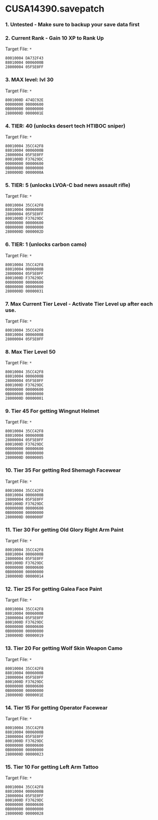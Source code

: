# CUSA14390.savepatch

### 1. Untested - Make sure to backup your save data first
### 2. Current Rank - Gain 10 XP to Rank Up

Target File: `*`

```
80010004 DA732F43
88010004 0006000B
28000004 05F5E0FF
```

### 3. MAX level: lvl 30

Target File: `*`

```
8001000D 474EC92E
00000000 00000600
0B000000 00000000
2800000D 0000001E
```

### 4. TIER: 40 (unlocks desert tech HTIBOC sniper)

Target File: `*`

```
80010004 35CC42F8
88010004 0006000B
28000004 05F5E0FF
8001000D F37629DC
00000000 00000600
0B000000 00000000
2800000D 0000000A
```

### 5. TIER: 5  (unlocks LVOA-C bad news assault rifle)

Target File: `*`

```
80010004 35CC42F8
88010004 0006000B
28000004 05F5E0FF
8001000D F37629DC
00000000 00000600
0B000000 00000000
2800000D 0000002D
```

### 6. TIER: 1 (unlocks carbon camo)

Target File: `*`

```
80010004 35CC42F8
88010004 0006000B
28000004 05F5E0FF
8001000D F37629DC
00000000 00000600
0B000000 00000000
2800000D 00000031
```

### 7. Max Current Tier Level - Activate Tier Level up after each use.

Target File: `*`

```
80010004 35CC42F8
88010004 0006000B
28000004 05F5E0FF
```

### 8. Max Tier Level 50

Target File: `*`

```
80010004 35CC42F8
88010004 0006000B
28000004 05F5E0FF
8001000D F37629DC
00000000 00000600
0B000000 00000000
2800000D 00000001
```

### 9. Tier 45 For getting Wingnut Helmet

Target File: `*`

```
80010004 35CC42F8
88010004 0006000B
28000004 05F5E0FF
8001000D F37629DC
00000000 00000600
0B000000 00000000
2800000D 00000005
```

### 10. Tier 35 For getting Red Shemagh Facewear

Target File: `*`

```
80010004 35CC42F8
88010004 0006000B
28000004 05F5E0FF
8001000D F37629DC
00000000 00000600
0B000000 00000000
2800000D 0000000F
```

### 11. Tier 30 For getting Old Glory Right Arm Paint

Target File: `*`

```
80010004 35CC42F8
88010004 0006000B
28000004 05F5E0FF
8001000D F37629DC
00000000 00000600
0B000000 00000000
2800000D 00000014
```

### 12. Tier 25 For getting Galea Face Paint

Target File: `*`

```
80010004 35CC42F8
88010004 0006000B
28000004 05F5E0FF
8001000D F37629DC
00000000 00000600
0B000000 00000000
2800000D 00000019
```

### 13. Tier 20 For getting Wolf Skin Weapon Camo

Target File: `*`

```
80010004 35CC42F8
88010004 0006000B
28000004 05F5E0FF
8001000D F37629DC
00000000 00000600
0B000000 00000000
2800000D 0000001E
```

### 14. Tier 15 For getting Operator Facewear

Target File: `*`

```
80010004 35CC42F8
88010004 0006000B
28000004 05F5E0FF
8001000D F37629DC
00000000 00000600
0B000000 00000000
2800000D 00000023
```

### 15. Tier 10 For getting Left Arm Tattoo

Target File: `*`

```
80010004 35CC42F8
88010004 0006000B
28000004 05F5E0FF
8001000D F37629DC
00000000 00000600
0B000000 00000000
2800000D 00000028
```

